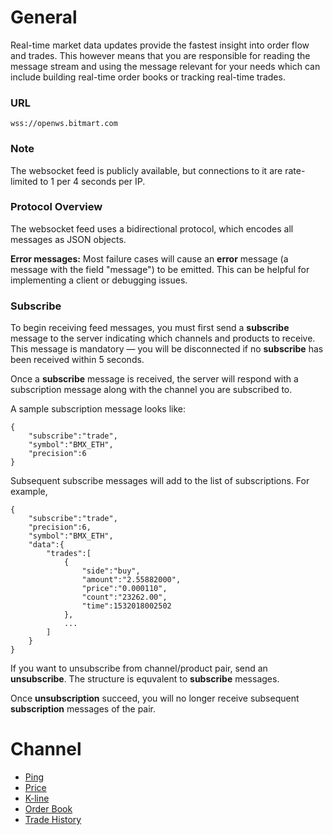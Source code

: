 # General

Real-time market data updates provide the fastest insight into order flow and trades. This however means that you are responsible for reading the message stream and using the message relevant for your needs which can include building real-time order books or tracking real-time trades.

### URL

```
wss://openws.bitmart.com
```

### Note

The websocket feed is publicly available, but connections to it are rate-limited to 1 per 4 seconds per IP.


### Protocol Overview

The websocket feed uses a bidirectional protocol, which encodes all messages as JSON objects.

**Error messages:** Most failure cases will cause an **error** message (a message with the field "message") to be emitted. This can be helpful for implementing a client or debugging issues.

### Subscribe

To begin receiving feed messages, you must first send a **subscribe** message to the server indicating which channels and products to receive. This message is mandatory — you will be disconnected if no **subscribe** has been received within 5 seconds.

Once a **subscribe** message is received, the server will respond with a subscription message along with the channel you are subscribed to.

A sample subscription message looks like:

```
{
    "subscribe":"trade",
    "symbol":"BMX_ETH",
    "precision":6
}
```

Subsequent subscribe messages will add to the list of subscriptions. For example,

```
{
    "subscribe":"trade",
    "precision":6,
    "symbol":"BMX_ETH",
    "data":{
        "trades":[
            {
                "side":"buy",
                "amount":"2.55882000",
                "price":"0.000110",
                "count":"23262.00",
                "time":1532018002502
            },
            ...
        ]
    }
}
```

If you want to unsubscribe from channel/product pair, send an **unsubscribe**. The structure is equvalent to **subscribe** messages.

Once **unsubscription** succeed, you will no longer receive subsequent **subscription** messages of the pair.

# Channel

* [Ping](websocket/ping.md)
* [Price](websocket/price.md)
* [K-line](websocket/kline.md)
* [Order Book](websocket/orders.md)
* [Trade History](websocket/trades.md)

